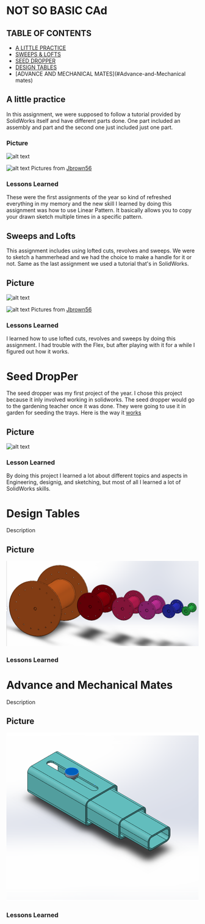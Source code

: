 # NOT SO BASIC CAd

## TABLE OF CONTENTS
* [A LITTLE PRACTICE](#A-Little-Practice)
* [SWEEPS & LOFTS](#Sweeps-and-Lofts)
* [SEED DROPPER](#Seed-DropPer)
* [DESIGN TABLES](#Design-Tables)
* [ADVANCE AND MECHANICAL MATES](#Advance-and-Mechanical mates)




## A little practice
  
In this assignment, we were supposed to follow a tutorial provided by SolidWorks itself and have different parts done. One part included an assembly and part and the second one just included just one part.
### Picture
![alt text](https://github.com/jbrown56/Not_So-Basic-CAD/blob/master/Media/tutor_assem.PNG)

![alt text](https://github.com/jbrown56/Not_So-Basic-CAD/blob/master/Media/pressure_plate.PNG)
Pictures from [Jbrown56](https://github.com/jbrown56)


### Lessons Learned
These were the first assignments of the year so kind of refreshed everything in my memory and the new skill I learned by doing this assignment was how to use Linear Pattern. It basically allows you to copy your drawn sketch multiple times in a specific pattern.



## Sweeps and Lofts

This assignment includes using lofted cuts, revolves and sweeps. We were to sketch a hammerhead and we had the choice to make a handle for it or not. Same as the last assignment we used a tutorial that's in SolidWorks.
## Picture
![alt text](https://github.com/jbrown56/Not_So-Basic-CAD/blob/master/Media/cstick.PNG)

![alt text](https://github.com/jbrown56/Not_So-Basic-CAD/blob/master/Media/loft.PNG)
Pictures from [Jbrown56](https://github.com/jbrown56)

### Lessons Learned
I learned how to use lofted cuts, revolves and sweeps by doing this assignment. I had trouble with the Flex, but after playing with it for a while I figured out how it works.



# Seed DropPer
The seed dropper was my first project of the year. I chose this project because it inly involved working in solidworks. The seed dropper would go to the gardening teacher once it was done. They were going to use it in garden for seeding the trays. Here is the way it [works](https://youtu.be/MTVvjtp3V8E) 

## Picture 
![alt text](https://cdn.shopify.com/s/files/1/1338/7937/products/1020_Drop_Seeder_2000x.jpeg?v=153982230)

### Lesson Learned
By doing this project I learned a lot about different topics and aspects in Engineering, designig, and sketching, but most of all I learned a lot of SolidWorks skills.



# Design Tables

Description

## Picture 
<img src="https://github.com/afaqirz67/Solidworks/blob/master/mates/Capture.PNG?raw=true">



### Lessons Learned 




# Advance and Mechanical Mates

Description



## Picture
<img src="https://github.com/afaqirz67/Solidworks/blob/master/mates/Capture.ad.PNG?raw=true">



### Lessons Learned



